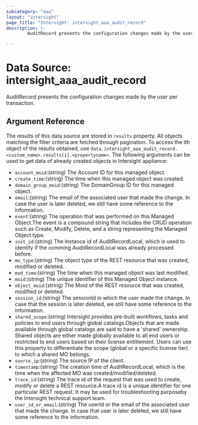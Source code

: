 ```yaml
---
subcategory: "aaa"
layout: "intersight"
page_title: "Intersight: intersight_aaa_audit_record"
description: |-
        AuditRecord presents the configuration changes made by the user per transaction.

---
```


# Data Source: intersight_aaa_audit_record
AuditRecord presents the configuration changes made by the user per transaction.
## Argument Reference
The results of this data source are stored in `results` property.
All objects matching the filter criteria are fetched through pagination.
To access the ith object of the results obtained, use `data.intersight_aaa_audit_record.<custom_name>.results[i].<propertyname>`.
The following arguments can be used to get data of already created objects in Intersight appliance:
* `account_moid`:(string) The Account ID for this managed object. 
* `create_time`:(string) The time when this managed object was created. 
* `domain_group_moid`:(string) The DomainGroup ID for this managed object. 
* `email`:(string) The email of the associated user that made the change.  In case the user is later deleted, we still have some reference to the information. 
* `event`:(string) The operation that was performed on this Managed Object.The event is a compound string that includes the CRUD operation such as Create, Modify, Delete, and a string representing the Managed Object type. 
* `inst_id`:(string) The instance id of AuditRecordLocal, which is used to identify if the comming AuditRecordLocal was already processed before. 
* `mo_type`:(string) The object type of the REST resource that was created, modified or deleted. 
* `mod_time`:(string) The time when this managed object was last modified. 
* `moid`:(string) The unique identifier of this Managed Object instance. 
* `object_moid`:(string) The Moid of the REST resource that was created, modified or deleted. 
* `session_id`:(string) The sessionId in which the user made the change. In case that the session is later deleted, we still have some reference to the information. 
* `shared_scope`:(string) Intersight provides pre-built workflows, tasks and policies to end users through global catalogs.Objects that are made available through global catalogs are said to have a 'shared' ownership. Shared objects are either made globally available to all end users or restricted to end users based on their license entitlement. Users can use this property to differentiate the scope (global or a specific license tier) to which a shared MO belongs. 
* `source_ip`:(string) The source IP of the client. 
* `timestamp`:(string) The creation time of AuditRecordLocal, which is the time when the affected MO was created/modified/deleted. 
* `trace_id`:(string) The trace id of the request that was used to create, modify or delete a REST resource.A trace id is a unique identifier for one particular REST request. It may be used for troubleshooting purposeby the Intersight technical support team. 
* `user_id_or_email`:(string) The userId or the email of the associated user that made the change. In case that user is later deleted, we still have some reference to the information. 
 
